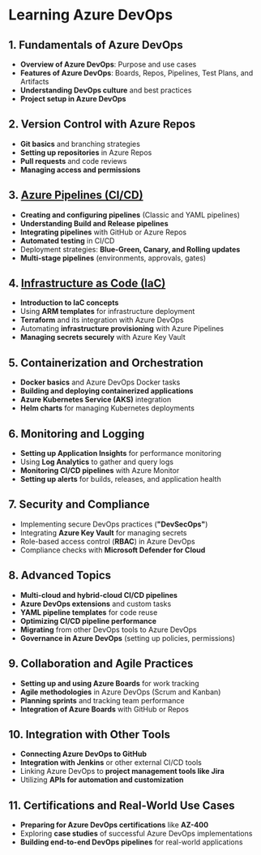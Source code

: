 # Learning Azure DevOps

## 1. Fundamentals of Azure DevOps
- **Overview of Azure DevOps**: Purpose and use cases
- **Features of Azure DevOps**: Boards, Repos, Pipelines, Test Plans, and Artifacts
- **Understanding DevOps culture** and best practices
- **Project setup in Azure DevOps**

## 2. Version Control with Azure Repos
- **Git basics** and branching strategies
- **Setting up repositories** in Azure Repos
- **Pull requests** and code reviews
- **Managing access and permissions**

## 3. [Azure Pipelines (CI/CD)](CI-CD-Azure.md)
- **Creating and configuring pipelines** (Classic and YAML pipelines)
- **Understanding Build and Release pipelines**
- **Integrating pipelines** with GitHub or Azure Repos
- **Automated testing** in CI/CD
- Deployment strategies: **Blue-Green, Canary, and Rolling updates**
- **Multi-stage pipelines** (environments, approvals, gates)

## 4. [Infrastructure as Code (IaC)](ARM-Interview.md)
- **Introduction to IaC concepts**
- Using **ARM templates** for infrastructure deployment
- **Terraform** and its integration with Azure DevOps
- Automating **infrastructure provisioning** with Azure Pipelines
- **Managing secrets securely** with Azure Key Vault

## 5. Containerization and Orchestration
- **Docker basics** and Azure DevOps Docker tasks
- **Building and deploying containerized applications**
- **Azure Kubernetes Service (AKS)** integration
- **Helm charts** for managing Kubernetes deployments

## 6. Monitoring and Logging
- **Setting up Application Insights** for performance monitoring
- Using **Log Analytics** to gather and query logs
- **Monitoring CI/CD pipelines** with Azure Monitor
- **Setting up alerts** for builds, releases, and application health

## 7. Security and Compliance
- Implementing secure DevOps practices (**"DevSecOps"**)
- Integrating **Azure Key Vault** for managing secrets
- Role-based access control (**RBAC**) in Azure DevOps
- Compliance checks with **Microsoft Defender for Cloud**

## 8. Advanced Topics
- **Multi-cloud and hybrid-cloud CI/CD pipelines**
- **Azure DevOps extensions** and custom tasks
- **YAML pipeline templates** for code reuse
- **Optimizing CI/CD pipeline performance**
- **Migrating** from other DevOps tools to Azure DevOps
- **Governance in Azure DevOps** (setting up policies, permissions)

## 9. Collaboration and Agile Practices
- **Setting up and using Azure Boards** for work tracking
- **Agile methodologies** in Azure DevOps (Scrum and Kanban)
- **Planning sprints** and tracking team performance
- **Integration of Azure Boards** with GitHub or Repos

## 10. Integration with Other Tools
- **Connecting Azure DevOps to GitHub**
- **Integration with Jenkins** or other external CI/CD tools
- Linking Azure DevOps to **project management tools like Jira**
- Utilizing **APIs for automation and customization**

## 11. Certifications and Real-World Use Cases
- **Preparing for Azure DevOps certifications** like **AZ-400**
- Exploring **case studies** of successful Azure DevOps implementations
- **Building end-to-end DevOps pipelines** for real-world applications